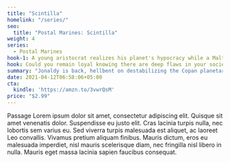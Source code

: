 ```yaml
---
title: "Scintilla"
homelink: "/series/"
seo:
  title: "Postal Marines: Scintilla"
weight: 4
series:
  - Postal Marines
hook-1: A young aristocrat realizes his planet's hypocracy while a Maltuseblan agent tries to turn him to the Core.
hook: Could you remain loyal knowing there are deep flaws in your society? Jonaldy helps Aristocrat Mondennio choose between the Clinate and the Core.
summary: "Jonaldy is back, hellbent on destabilizing the Copan planetary government. Young aristocrat Mondennio Rowenzal becomes his target, but finds an unlikely mentor in enigmatic Janhas Klocards, once Danel Bophendze. As Bophendze races to unlock a dormant technology, Mondennio faces his own battles. With factions rising and the fate of a planet at stake, can they outmaneuver Jonaldy and change the course of history?""
date: 2021-04-12T06:58:06+05:00
cta:
  kindle: 'https://amzn.to/3vwrQsM'
price: "$2.99"
---
```


Passage Lorem ipsum dolor sit amet, consectetur adipiscing elit. Quisque sit amet venenatis dolor. Suspendisse eu justo elit.
Cras lacinia turpis nulla, nec lobortis sem varius eu. Sed viverra turpis malesuada est aliquet, ac laoreet Leo
convallis. Vivamus pretium aliquam finibus. Mauris dictum, eros eu malesuada imperdiet, nisl mauris scelerisque diam,
nec fringilla nisl libero in nulla. Mauris eget massa lacinia sapien faucibus consequat.

